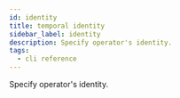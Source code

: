 ```yaml
---
id: identity
title: temporal identity
sidebar_label: identity
description: Specify operator's identity.
tags:
  - cli reference
---
```


Specify operator's identity.

